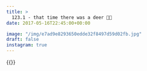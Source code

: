 ```yaml
---
title: >
  123.1 - that time there was a deer 🦌🌳
date: 2017-05-16T22:45:00+00:00

image: "/img/e7ad9e8293650edde32f8497d59d02fb.jpg"
draft: false
instagram: true
---
```


{{<photo src="/img/e7ad9e8293650edde32f8497d59d02fb.jpg">}}
